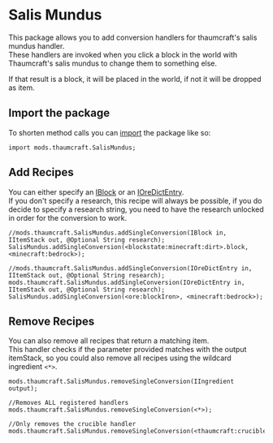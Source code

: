 # Salis Mundus

This package allows you to add conversion handlers for thaumcraft's salis mundus handler.  
These handlers are invoked when you click a block in the world with Thaumcraft's salis mundus to change them to something else.

If that result is a block, it will be placed in the world, if not it will be dropped as item.


## Import the package
To shorten method calls you can [import](/AdvancedFunctions/Import/) the package like so:
```zenscript
import mods.thaumcraft.SalisMundus;
```


## Add Recipes

You can either specify an [IBlock](/Vanilla/Blocks/IBlock/) or an [IOreDictEntry](/Vanilla/OreDict/IOreDictEntry/).  
If you don't specify a research, this recipe will always be possible, if you do decide to specify a research string, you need to have the research unlocked in order for the conversion to work.

```zenscript
//mods.thaumcraft.SalisMundus.addSingleConversion(IBlock in, IItemStack out, @Optional String research);
SalisMundus.addSingleConversion(<blockstate:minecraft:dirt>.block, <minecraft:bedrock>);

//mods.thaumcraft.SalisMundus.addSingleConversion(IOreDictEntry in, IItemStack out, @Optional String research);
mods.thaumcraft.SalisMundus.addSingleConversion(IOreDictEntry in, IItemStack out, @Optional String research);
SalisMundus.addSingleConversion(<ore:blockIron>, <minecraft:bedrock>);
```

## Remove Recipes

You can also remove all recipes that return a matching item.  
This handler checks if the parameter provided matches with the output itemStack, so you could also remove all recipes using the wildcard ingredient `<*>`.

```zenscript
mods.thaumcraft.SalisMundus.removeSingleConversion(IIngredient output);

//Removes ALL registered handlers
mods.thaumcraft.SalisMundus.removeSingleConversion(<*>);

//Only removes the crucible handler
mods.thaumcraft.SalisMundus.removeSingleConversion(<thaumcraft:crucible>);
```